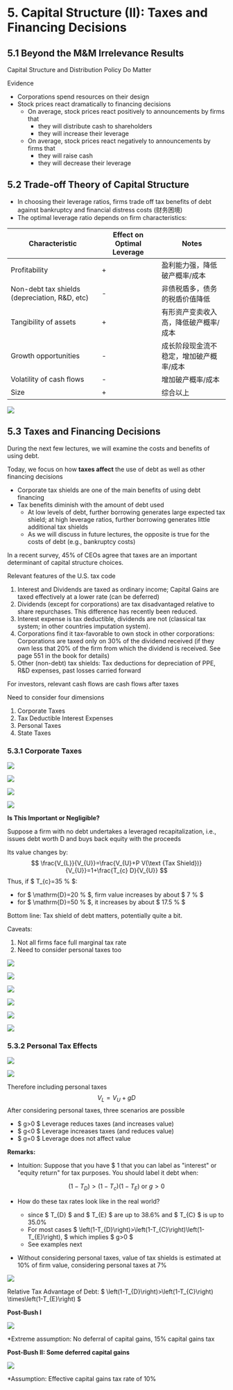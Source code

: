 # 

# 5. Capital Structure (II): Taxes and Financing Decisions

## 5.1 Beyond the M&M Irrelevance Results

Capital Structure and Distribution Policy Do Matter

Evidence

- Corporations spend resources on their design
- Stock prices react dramatically to financing decisions
    - On average, stock prices react positively to announcements by firms that
        - they will distribute cash to shareholders
        - they will increase their leverage
    - On average, stock prices react negatively to announcements by firms that
        - they will raise cash
        - they will decrease their leverage

## 5.2 Trade-off Theory of Capital Structure

- In choosing their leverage ratios, firms trade off tax benefits of debt against bankruptcy and financial distress costs (财务困境)
- The optimal leverage ratio depends on firm characteristics:

| Characteristic                                | Effect on Optimal Leverage | Notes                                   |
| --------------------------------------------- | -------------------------- | --------------------------------------- |
| Profitability                                 | +                          | 盈利能力强，降低破产概率/成本           |
| Non-debt tax shields (depreciation, R&D, etc) | -                          | 非债税盾多，债务的税盾价值降低          |
| Tangibility of assets                         | +                          | 有形资产变卖收入高，降低破产概率/成本   |
| Growth opportunities                          | -                          | 成长阶段现金流不稳定，增加破产概率/成本 |
| Volatility of cash flows                      | -                          | 增加破产概率/成本                       |
| Size                                          | +                          | 综合以上                                |

![](https://cdn.jsdelivr.net/gh/Henrry-Wu/FigBed/Figs/20200604094928.png)

## 5.3 Taxes and Financing Decisions

During the next few lectures, we will examine the costs and
benefits of using debt.

Today, we focus on how **taxes affect** the use of debt as well as
other financing decisions

- Corporate tax shields are one of the main benefits of using debt financing
- Tax benefits diminish with the amount of debt used
    - At low levels of debt, further borrowing generates large expected tax shield; at high leverage ratios, further borrowing generates little additional tax shields
    - As we will discuss in future lectures, the opposite is true for the costs of debt (e.g., bankruptcy costs)

In a recent survey, 45% of CEOs agree that taxes are an important determinant of capital structure choices.

Relevant features of the U.S. tax code
1. Interest and Dividends are taxed as ordinary income; Capital Gains are taxed effectively at a lower rate (can be deferred)
2. Dividends (except for corporations) are tax disadvantaged relative to share repurchases. This difference has recently been reduced.
3. Interest expense is tax deductible, dividends are not (classical tax system; in other countries imputation system).
4. Corporations find it tax-favorable to own stock in other corporations: Corporations are taxed only on 30% of the dividend received (if they own less that 20% of the firm from which the dividend is received. See page 551 in the book for details)
5. Other (non-debt) tax shields: Tax deductions for depreciation of PPE, R&D expenses, past losses carried forward

For investors, relevant cash flows are cash flows after taxes

Need to consider four dimensions

1. Corporate Taxes
2. Tax Deductible Interest Expenses
3. Personal Taxes
4. State Taxes

### 5.3.1 Corporate Taxes

![](https://cdn.jsdelivr.net/gh/Henrry-Wu/FigBed/Figs/20200604104915.png)

![](https://cdn.jsdelivr.net/gh/Henrry-Wu/FigBed/Figs/20200604105025.png)

![](https://cdn.jsdelivr.net/gh/Henrry-Wu/FigBed/Figs/20200604105456.png)

![](https://cdn.jsdelivr.net/gh/Henrry-Wu/FigBed/Figs/20200604105323.png)

**Is This Important or Negligible?**

Suppose a firm with no debt undertakes a leveraged recapitalization, i.e., issues debt worth D and buys back equity with the proceeds

Its value changes by: 
$$
 \frac{V_{L}}{V_{U}}=\frac{V_{U}+P V(\text {Tax Shield})}{V_{U}}=1+\frac{T_{c} D}{V_{U}} 
$$
Thus, if $ T_{c}=35 \% $:

- for $ \mathrm{D}=20 \% $, firm value increases by about $ 7 \% $ 
- for $ \mathrm{D}=50 \% $, it increases by about $ 17.5 \% $

Bottom line: Tax shield of debt matters, potentially quite a bit.

Caveats:

1. Not all firms face full marginal tax rate
2. Need to consider personal taxes too

![](https://cdn.jsdelivr.net/gh/Henrry-Wu/FigBed/Figs/20200604112745.png)

![](https://cdn.jsdelivr.net/gh/Henrry-Wu/FigBed/Figs/20200604112922.png)

![](https://cdn.jsdelivr.net/gh/Henrry-Wu/FigBed/Figs/20200604113347.png)

![](https://cdn.jsdelivr.net/gh/Henrry-Wu/FigBed/Figs/20200604115020.png)

![](https://cdn.jsdelivr.net/gh/Henrry-Wu/FigBed/Figs/20200604120052.png)

![](https://cdn.jsdelivr.net/gh/Henrry-Wu/FigBed/Figs/20200604120015.png)

### 5.3.2 Personal Tax Effects

![](https://cdn.jsdelivr.net/gh/Henrry-Wu/FigBed/Figs/20200604121424.png)

![](https://cdn.jsdelivr.net/gh/Henrry-Wu/FigBed/Figs/20200604121459.png)

Therefore including personal taxes
$$
V_{L}=V_U+g D
$$
After considering personal taxes, three scenarios are possible

- $ g>0 $ Leverage reduces taxes (and increases value)
- $ g<0 $ Leverage increases taxes (and reduces value)
- $ g=0 $ Leverage does not affect value

**Remarks:**

- Intuition: Suppose that you have \$ 1 that you can label as "interest" or "equity return" for tax purposes. You should label it debt when:

$$
 \left(1-T_{D}\right)>\left(1-T_{c}\right)\left(1-T_{E}\right) \text{ or } g>0 
$$

- How do these tax rates look like in the real world?
    - since $ T_{D} $ and $ T_{E} $ are up to 38.6%  and $ T_{C} $ is up to 35.0%
    - For most cases $ \left(1-T_{D}\right)>\left(1-T_{C}\right)\left(1-T_{E}\right), $ which implies $ g>0 $
    - See examples next

- Without considering personal taxes, value of tax shields is estimated at 10% of firm value, considering personal taxes at 7%

![](https://cdn.jsdelivr.net/gh/Henrry-Wu/FigBed/Figs/20200604111915.jpg)

Relative Tax Advantage of Debt: $ \left(1-T_{D}\right)>\left(1-T_{C}\right) \times\left(1-T_{E}\right) $

**Post-Bush I**

![](https://cdn.jsdelivr.net/gh/Henrry-Wu/FigBed/Figs/20200604112112.jpg)

*Extreme assumption: No deferral of capital gains, 15% capital
gains tax

**Post-Bush II: Some deferred capital gains**

![](https://cdn.jsdelivr.net/gh/Henrry-Wu/FigBed/Figs/20200604122825.jpg)

*Assumption: Effective capital gains tax rate of 10%
